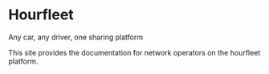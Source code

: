 # Hourfleet
Any car, any driver, one sharing platform

This site provides the documentation for network operators on the hourfleet platform.
